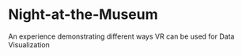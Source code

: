 # Night-at-the-Museum
An experience demonstrating different ways VR can be used for Data Visualization
